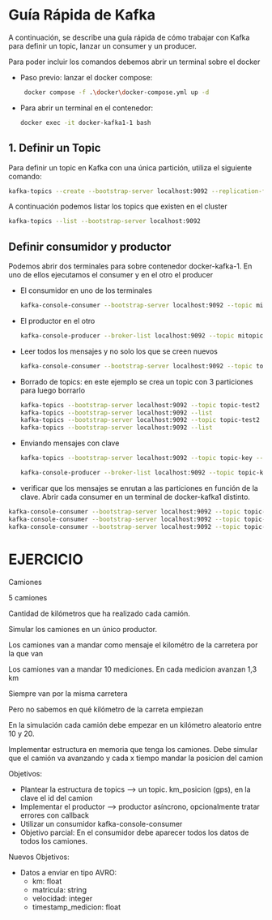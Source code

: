 # Guía Rápida de Kafka

A continuación, se describe una guía rápida de cómo trabajar con Kafka para definir un topic, lanzar un consumer y un producer.

Para poder incluir los comandos debemos abrir un terminal sobre el docker 
* Paso previo: lanzar el docker compose:
  ```bash
   docker compose -f .\docker\docker-compose.yml up -d
   ```

* Para abrir un terminal en el contenedor:
   
   ```bash
   docker exec -it docker-kafka1-1 bash
   ```

## 1. Definir un Topic

Para definir un topic en Kafka con una única partición, utiliza el siguiente comando:

```bash
kafka-topics --create --bootstrap-server localhost:9092 --replication-factor 1 --partitions 1 --topic miTopic
```

A continuación podemos listar los topics que existen en el cluster
```bash
kafka-topics --list --bootstrap-server localhost:9092

```

## Definir consumidor y productor

Podemos abrir dos terminales para sobre contenedor docker-kafka-1. En uno de ellos ejecutamos el consumer y en el otro el producer

* El consumidor en uno de los terminales
  ```bash
  kafka-console-consumer --bootstrap-server localhost:9092 --topic mitopic
  ```
* El productor en el otro
  ```bash
  kafka-console-producer --broker-list localhost:9092 --topic mitopic
  ```

* Leer todos los mensajes y no solo los que se creen nuevos
  ```bash
  kafka-console-consumer --bootstrap-server localhost:9092 --topic topic-test --from-beginning
  ```

* Borrado de topics: en este ejemplo se crea un topic con 3 particiones para luego borrarlo

  ```bash
  kafka-topics --bootstrap-server localhost:9092 --topic topic-test2 --create --partitions 3 --replication-factor 1
  kafka-topics --bootstrap-server localhost:9092 --list
  kafka-topics --bootstrap-server localhost:9092 --topic topic-test2 --delete
  kafka-topics --bootstrap-server localhost:9092 --list
  ```


* Enviando mensajes con clave
  ```bash
  kafka-topics --bootstrap-server localhost:9092 --topic topic-key --create --partitions 3 --replication-factor 1

  kafka-console-producer --broker-list localhost:9092 --topic topic-key --property "parse.key= true" --property "key.separator=:"
  ```

* verificar que los mensajes se enrutan a las particiones en función de la clave. Abrir cada consumer en un terminal de docker-kafka1 distinto.

```bash
kafka-console-consumer --bootstrap-server localhost:9092 --topic topic-key --from-beginning --partition 0 --property "print.key=true"
kafka-console-consumer --bootstrap-server localhost:9092 --topic topic-key --from-beginning --partition 1 --property "print.key=true"
kafka-console-consumer --bootstrap-server localhost:9092 --topic topic-key --from-beginning --partition 2 --property "print.key=true"
```


# EJERCICIO
Camiones
 
5 camiones
 
Cantidad de kilómetros que ha realizado cada camión.
 
Simular los camiones en un único productor.
 
Los camiones van a mandar como mensaje el kilométro de la carretera por la que van
 
Los camiones van a mandar 10 mediciones. En cada medicion avanzan 1,3 km 
 
Siempre van por la misma carretera
 
Pero no sabemos en qué kilómetro de la carreta empiezan
 
En la simulación cada camión debe empezar en un kilómetro aleatorio entre 10 y 20.

Implementar estructura en memoria que tenga los camiones. Debe simular que el camión va avanzando y cada x tiempo mandar la posicion del camion 
 
Objetivos:
- Plantear la estructura de topics --> un topic. km_posicion (gps), en la clave el id del camion
- Implementar el productor --> productor asíncrono, opcionalmente tratar errores con callback
- Utilizar un consumidor kafka-console-consumer 
- Objetivo parcial: 
    En el consumidor debe aparecer todos los datos de todos los camiones.

Nuevos Objetivos:
- Datos a enviar en tipo AVRO:
  - km: float
  - matricula: string
  - velocidad: integer
  - timestamp_medicion: float
  
